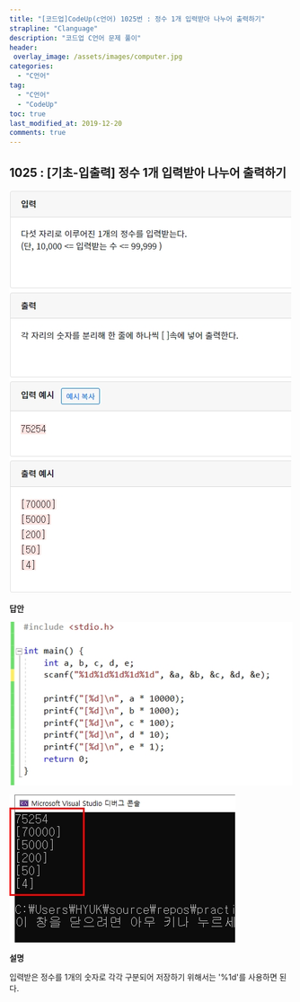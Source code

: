 ```yaml
---
title: "[코드업]CodeUp(c언어) 1025번 : 정수 1개 입력받아 나누어 출력하기"
strapline: "Clanguage"
description: "코드업 C언어 문제 풀이"
header:
 overlay_image: /assets/images/computer.jpg
categories:
  - "C언어"
tag:
  - "C언어"
  - "CodeUp"
toc: true
last_modified_at: 2019-12-20
comments: true
---
```


## 1025 : [기초-입출력] 정수 1개 입력받아 나누어 출력하기

![c1025](/assets/images/c1025.jpg)

**답안**<br>

![c1025](/assets/images/c1025-2.jpg)

![c1025](/assets/images/c1025-1.jpg)

**설명**

입력받은 정수를 1개의 숫자로 각각 구분되어 저장하기 위해서는 '%1d'를 사용하면 된다.





